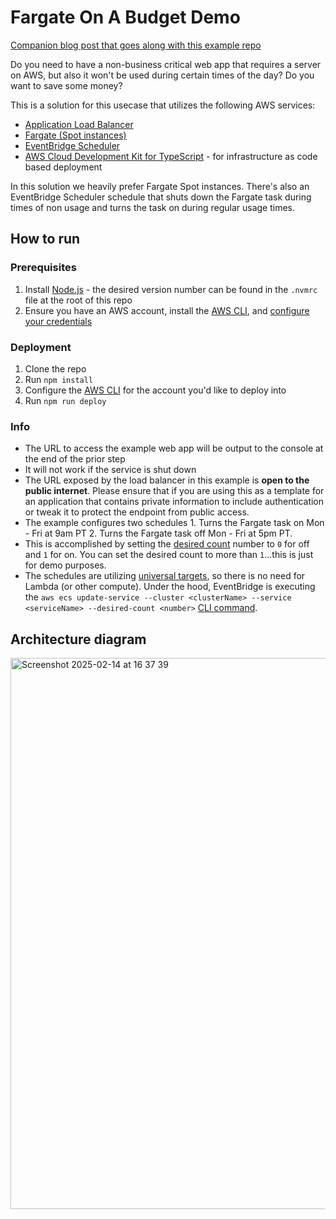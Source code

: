 # Fargate On A Budget Demo

[Companion blog post that goes along with this example repo](https://danielleheberling.xyz/blog/fargate-on-a-budget/)

Do you need to have a non-business critical web app that requires a server on AWS, but also it won't be used during certain times of the day? Do you want to save some money?

This is a solution for this usecase that utilizes the following AWS services:

- [Application Load Balancer](https://docs.aws.amazon.com/elasticloadbalancing/latest/application/introduction.html)
- [Fargate (Spot instances)](https://docs.aws.amazon.com/AmazonECS/latest/developerguide/fargate-capacity-providers.html)
- [EventBridge Scheduler](https://docs.aws.amazon.com/scheduler/latest/UserGuide/what-is-scheduler.html)
- [AWS Cloud Development Kit for TypeScript](https://docs.aws.amazon.com/cdk/v2/guide/home.html) - for infrastructure as code based deployment

In this solution we heavily prefer Fargate Spot instances. There's also an EventBridge Scheduler schedule that shuts down the Fargate task during times of non usage and turns the task on during regular usage times.

## How to run

### Prerequisites

1. Install [Node.js](https://nodejs.org/en) - the desired version number can be found in the `.nvmrc` file at the root of this repo
2. Ensure you have an AWS account, install the [AWS CLI](https://docs.aws.amazon.com/cli/latest/userguide/getting-started-install.html), and [configure your credentials](https://docs.aws.amazon.com/cli/latest/userguide/cli-configure-quickstart.html)

### Deployment

1. Clone the repo
2. Run `npm install`
3. Configure the [AWS CLI](https://docs.aws.amazon.com/cli/latest/userguide/cli-chap-configure.html) for the account you'd like to deploy into
4. Run `npm run deploy`

### Info

- The URL to access the example web app will be output to the console at the end of the prior step
- It will not work if the service is shut down
- The URL exposed by the load balancer in this example is **open to the public internet**. Please ensure that if you are using this as a template for an application that contains private information to include authentication or tweak it to protect the endpoint from public access.
- The example configures two schedules 1. Turns the Fargate task on Mon - Fri at 9am PT 2. Turns the Fargate task off Mon - Fri at 5pm PT.
- This is accomplished by setting the [desired count](https://docs.aws.amazon.com/AmazonECS/latest/developerguide/service_definition_parameters.html#sd-desiredcount) number to `0` for off and `1` for on. You can set the desired count to more than `1`...this is just for demo purposes.
- The schedules are utilizing [universal targets](https://docs.aws.amazon.com/scheduler/latest/UserGuide/managing-targets-universal.html), so there is no need for Lambda (or other compute). Under the hood, EventBridge is executing the `aws ecs update-service --cluster <clusterName> --service <serviceName> --desired-count <number>` [CLI command](https://awscli.amazonaws.com/v2/documentation/api/latest/reference/ecs/update-service.html).

## Architecture diagram

<img width="882" alt="Screenshot 2025-02-14 at 16 37 39" src="https://github.com/user-attachments/assets/4e1482ff-8c52-4181-8ad3-d5e1eecdad0b" />
